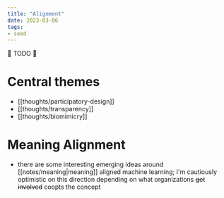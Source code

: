 ```yaml
---
title: "Alignment"
date: 2023-03-06
tags:
- seed
---
```

🚧 TODO 🚧
# Central themes
- [[thoughts/participatory-design]]
- [[thoughts/transparency]]
- [[thoughts/biomimicry]]

# Meaning Alignment
- there are some interesting emerging ideas around [[notes/meaning|meaning]] aligned machine learning; I'm cautiously optimistic on this direction depending on what organizations ~~get involved~~ coopts the concept

